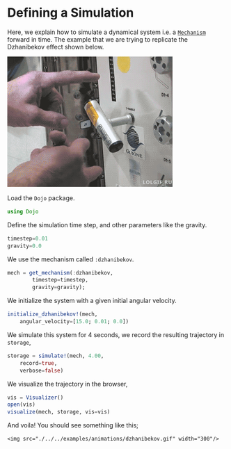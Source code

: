 # Defining a Simulation
Here, we explain how to simulate a dynamical system i.e. a [`Mechanism`](@ref) forward in time.
The example that we are trying to replicate the Dzhanibekov effect shown below.

![dzhanibekov](./assets/dzhanibekov_nasa.gif)


Load the `Dojo` package.
```julia
using Dojo
```

Define the simulation time step, and other parameters like the gravity.
```julia
timestep=0.01
gravity=0.0
```

We use the mechanism called `:dzhanibekov`.
```julia
mech = get_mechanism(:dzhanibekov,
        timestep=timestep,
        gravity=gravity);
```

We initialize the system with a given initial angular velocity.
```julia
initialize_dzhanibekov!(mech,
    angular_velocity=[15.0; 0.01; 0.0])
```

We simulate this system for 4 seconds, we record the resulting trajectory in `storage`,
```julia
storage = simulate!(mech, 4.00,
    record=true,
    verbose=false)
```

We visualize the trajectory in the browser,
```julia
vis = Visualizer()
open(vis)
visualize(mech, storage, vis=vis)
```

And voila! You should see something like this;

```@raw html
<img src="./../../examples/animations/dzhanibekov.gif" width="300"/>
```
